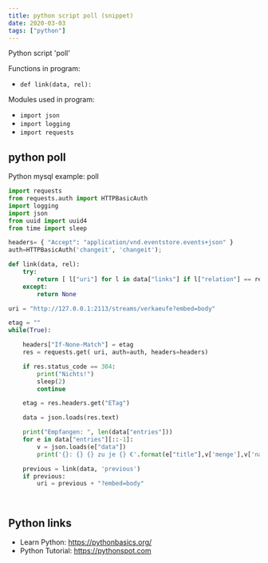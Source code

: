 ```yaml
---
title: python script poll (snippet)
date: 2020-03-03
tags: ["python"]
---
```

Python script 'poll'

Functions in program: 
* `def link(data, rel):`

Modules used in program: 
* `import json`
* `import logging`
* `import requests`

## python poll

Python mysql example: poll

```python
import requests
from requests.auth import HTTPBasicAuth
import logging
import json
from uuid import uuid4
from time import sleep

headers= { "Accept": "application/vnd.eventstore.events+json" }
auth=HTTPBasicAuth('changeit', 'changeit');

def link(data, rel):
    try:
        return [ l["uri"] for l in data["links"] if l["relation"] == rel][0]
    except:
        return None

uri = "http://127.0.0.1:2113/streams/verkaeufe?embed=body"

etag = ""
while(True):

    headers["If-None-Match"] = etag
    res = requests.get( uri, auth=auth, headers=headers)

    if res.status_code == 304:
        print("Nichts!")
        sleep(2)
        continue

    etag = res.headers.get("ETag")

    data = json.loads(res.text)

    print("Empfangen: ", len(data["entries"]))
    for e in data["entries"][::-1]:
        v = json.loads(e["data"])
        print('{}: {} {} zu je {} €'.format(e["title"],v['menge'],v['name'], v['preis']))

    previous = link(data, 'previous')
    if previous:
        uri = previous + "?embed=body"
        



```

## Python links

- Learn Python: https://pythonbasics.org/
- Python Tutorial: https://pythonspot.com
